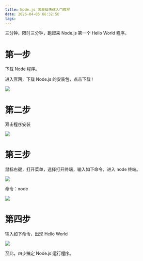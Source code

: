 ```yaml
---
title: Node.js 零基础快速入门教程
date: 2025-04-05 06:32:56
tags:
---
```


三分钟，限时三分钟，跑起来 Node.js 第一个 Hello World 程序。

# 第一步

下载 Node 程序。

进入官网，下载 Node.js 的安装包，点击下载！

![](https://hexoblogmelov.oss-rg-china-mainland.aliyuncs.com/%7B13B5F581-2DD6-480E-8CD8-B0ADF1B36DF2%7D.png?x-oss-credential=TMP.3KrGSzXiAaJ9trKhrWjxjeNwfNPE8mHWgEjwUQxiAbExBkoNqQ6FYSRUc2us8hdwcc3ortxaaEKBpeCEbNrbAN8sjbpUmG%2F20250404%2Frg-china-mainland%2Foss%2Faliyun_v4_request&x-oss-date=20250404T224224Z&x-oss-expires=3600&x-oss-signature-version=OSS4-HMAC-SHA256&x-oss-signature=e3f5e1c2606b7e166e45b3454374e4ec6aea79687f08a3f45557e8b7959643f7)

# 第二步

双击程序安装

![](https://hexoblogmelov.oss-rg-china-mainland.aliyuncs.com/%7B884E1393-0BA5-4E75-96E5-AFABA576B758%7D.png?x-oss-credential=TMP.3KrGSzXiAaJ9trKhrWjxjeNwfNPE8mHWgEjwUQxiAbExBkoNqQ6FYSRUc2us8hdwcc3ortxaaEKBpeCEbNrbAN8sjbpUmG%2F20250404%2Frg-china-mainland%2Foss%2Faliyun_v4_request&x-oss-date=20250404T224609Z&x-oss-expires=3600&x-oss-signature-version=OSS4-HMAC-SHA256&x-oss-signature=df191f95f7c6217775b96f8b7343863dc7f880370522955ff832f42f2bc8c615)

# 第三步

鼠标右键，打开菜单，选择打开终端，输入如下命令，进入 node 终端。

![](https://hexoblogmelov.oss-rg-china-mainland.aliyuncs.com/%7B7060A957-9233-4786-A143-405AD5ED804B%7D.png?x-oss-credential=TMP.3KrGSzXiAaJ9trKhrWjxjeNwfNPE8mHWgEjwUQxiAbExBkoNqQ6FYSRUc2us8hdwcc3ortxaaEKBpeCEbNrbAN8sjbpUmG%2F20250404%2Frg-china-mainland%2Foss%2Faliyun_v4_request&x-oss-date=20250404T224705Z&x-oss-expires=3600&x-oss-signature-version=OSS4-HMAC-SHA256&x-oss-signature=c870eabf97072b0451ae5d415e8dc1b294f120a85d9aabd9c3ae00bfe327863c)

命令：node

![](https://hexoblogmelov.oss-rg-china-mainland.aliyuncs.com/%7B2CD9C5B5-AA8A-4EB5-8E79-A1BD19615424%7D.png?x-oss-credential=TMP.3KrGSzXiAaJ9trKhrWjxjeNwfNPE8mHWgEjwUQxiAbExBkoNqQ6FYSRUc2us8hdwcc3ortxaaEKBpeCEbNrbAN8sjbpUmG%2F20250404%2Frg-china-mainland%2Foss%2Faliyun_v4_request&x-oss-date=20250404T224832Z&x-oss-expires=3600&x-oss-signature-version=OSS4-HMAC-SHA256&x-oss-signature=822bb09ecc2dc397003f79d1076be58ba08a008471e6c629395b79a2905f029a)


# 第四步

输入如下命令，出现 Hello World

![](https://hexoblogmelov.oss-rg-china-mainland.aliyuncs.com/%7B874421A7-E75F-4F8F-913F-3C77440AC1CD%7D.png?x-oss-credential=TMP.3KrGSzXiAaJ9trKhrWjxjeNwfNPE8mHWgEjwUQxiAbExBkoNqQ6FYSRUc2us8hdwcc3ortxaaEKBpeCEbNrbAN8sjbpUmG%2F20250404%2Frg-china-mainland%2Foss%2Faliyun_v4_request&x-oss-date=20250404T225056Z&x-oss-expires=3600&x-oss-signature-version=OSS4-HMAC-SHA256&x-oss-signature=d679370a7567e7877bfbe29be29c40edf1f207c4c6a3a8626cfe9b6a2af53a67)


至此，四步搞定 Node.js 运行程序。


